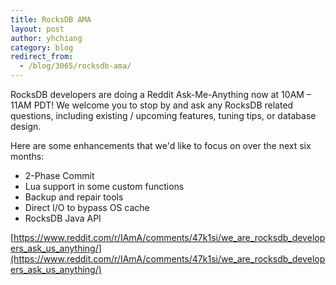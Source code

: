 ```yaml
---
title: RocksDB AMA
layout: post
author: yhchiang
category: blog
redirect_from:
  - /blog/3065/rocksdb-ama/
---
```


RocksDB developers are doing a Reddit Ask-Me-Anything now at 10AM – 11AM PDT! We welcome you to stop by and ask any RocksDB related questions, including existing / upcoming features, tuning tips, or database design.

Here are some enhancements that we'd like to focus on over the next six months:

* 2-Phase Commit
* Lua support in some custom functions
* Backup and repair tools
* Direct I/O to bypass OS cache
* RocksDB Java API

[https://www.reddit.com/r/IAmA/comments/47k1si/we_are_rocksdb_developers_ask_us_anything/](https://www.reddit.com/r/IAmA/comments/47k1si/we_are_rocksdb_developers_ask_us_anything/)
